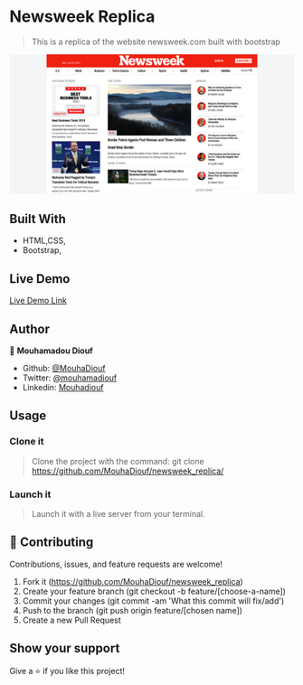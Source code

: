 # Newsweek Replica

>This is a replica of the website newsweek.com built with bootstrap

![screenshot](./images/screenshot.png)

## Built With

- HTML,CSS,
- Bootstrap,

## Live Demo

[Live Demo Link](https://raw.githack.com/MouhaDiouf/newsweek_replica/development/index.html)


## Author


👤 **Mouhamadou Diouf**

- Github: [@MouhaDiouf](https://github.com/MouhaDiouf)
- Twitter: [@mouhamadiouf](https://twitter.com/mouhamadiouf)
- Linkedin: [Mouhadiouf](https://linkedin.com/mouhadiouf)

## Usage 
### Clone it 
> Clone the project with the command: git clone https://github.com/MouhaDiouf/newsweek_replica/
### Launch it 
> Launch it with a live server from your terminal.

## 🤝 Contributing

Contributions, issues, and feature requests are welcome!

1. Fork it (https://github.com/MouhaDiouf/newsweek_replica)
2. Create your feature branch (git checkout -b feature/[choose-a-name])
3. Commit your changes (git commit -am 'What this commit will fix/add')
4. Push to the branch (git push origin feature/[chosen name])
5. Create a new Pull Request

## Show your support

Give a ⭐️ if you like this project!
